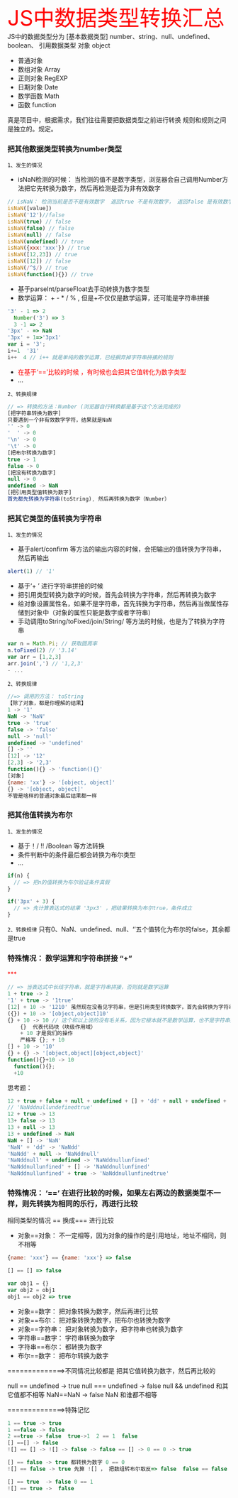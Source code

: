 

<font color="red" size=8>JS中数据类型转换汇总</font>
JS中的数据类型分为
[基本数据类型]
 number、string、null、undefined、boolean、
引用数据类型
对象 object
- 普通对象
- 数组对象 Array
- 正则对象 RegEXP
- 日期对象 Date
- 数学函数 Math
- 函数 function

真是项目中，根据需求，我们往往需要把数据类型之前进行转换  规则和规则之间是独立的。规定。

### 把其他数据类型转换为number类型
`1、发生的情况`
- isNaN检测的时候： 当检测的值不是数字类型，浏览器会自己调用Number方法把它先转换为数字，然后再检测是否为非有效数字
```javascript
// isNaN： 检测当前是否不是有效数字  返回true 不是有效数字， 返回false 是有效数字
isNaN([value])
isNaN('12')//false
isNaN(true) // false
isNaN(false) // false
isNaN(null) // false
isNaN(undefined) // true
isNaN({xxx:'xxx'}) // true
isNaN([12,23]) // true
isNaN([12]) // false
isNaN(/^$/) // true
isNaN(function(){}) // true
```
- 基于parseInt/parseFloat去手动转换为数字类型
- 数学运算： + - * / % , 但是+不仅仅是数学运算，还可能是字符串拼接
```javascript
'3' - 1 => 2
  Number('3') => 3
  3 -1 => 2
'3px' - => NaN
'3px' + 1=>'3px1'
var i = '3';
i+=1  '31'
i++  4 // i++ 就是单纯的数学运算，已经摒弃掉字符串拼接的规则
```
- <font color='red'>在基于‘==’比较的时候 ，有时候也会把其它值转化为数字类型</font>
- ...

`2、转换规律`
```javascript
// => 转换的方法：Number (浏览器自行转换都是基于这个方法完成的)
[把字符串转换为数字]
只要遇到一个非有效数字字符，结果就是NaN
'' -> 0
'  ' -> 0
'\n' -> 0
'\t' -> 0
[把布尔转换为数字]
true -> 1
false -> 0
[把没有转换为数字]
null -> 0
undefined -> NaN
[把引用类型值转换为数字]
首先都先转换为字符串(toString), 然后再转换为数字（Number）
```

### 把其它类型的值转换为字符串
`1、发生的情况`
- 基于alert/confirm 等方法的输出内容的时候，会把输出的值转换为字符串，然后再输出
```javascript
alert(1) // '1'
```
- 基于‘+ ’ 进行字符串拼接的时候
- 把引用类型转换为数字的时候，首先会转换为字符串，然后再转换为数字
- 给对象设置属性名，如果不是字符串，首先转换为字符串，然后再当做属性存储到对象中（对象的属性只能是数字或者字符串）
- 手动调用toString/toFixed/join/String/ 等方法的时候，也是为了转换为字符串
```javascript
var n = Math.Pi; // 获取圆周率 
n.toFixed(2) // '3.14'
var arr = [1,2,3]
arr.join(',') // '1,2,3'
- ...

```
`2、转换规律`
```javascript
//=> 调用的方法： toString
【除了对象，都是你理解的结果】
1 -> '1'
NaN -> 'NaN'
true -> 'true'
false -> 'false'
null -> 'null'
undefined -> 'undefined'
[] -> ''
[12] -> '12'
[2,3] -> '2,3'
function(){} -> 'function(){}'
[对象]
{name: 'xx'} -> '[object, object]'
{} -> '[object, object]'
不管是啥样的普通对象最后结果都一样
```
### 把其他值转换为布尔

`1、发生的情况`
- 基于！/ !! /Boolean 等方法转换
- 条件判断中的条件最后都会转换为布尔类型
- ...

```javascript
if(n) {
  // => 把n的值转换为布尔验证条件真假
}

if('3px' + 3) {
  // => 先计算表达式的结果 '3px3' ，把结果转换为布尔true，条件成立
}
```

`2、转换规律`
只有0、NaN、undefined、null、‘’五个值转化为布尔的false，其余都是true

### 特殊情况： 数学运算和字符串拼接 “+”
<font color='red'>***</font>
```javascript
// => 当表达式中长线字符串，就是字符串拼接，否则就是数学运算
1 + true -> 2
'1' + true -> '1true'
[12] + 10 -> '1210' 虽然现在没看见字符串，但是引用类型转换数字，首先会转换为字符串，所以变为了字符串拼接
({}) + 10 -> '[object,object]10'
{} + 10 -> 10 // 这个和以上说的没有毛关系，因为它根本就不是数学运算，也不是字符串拼接，它是两部分代码
    {}  代表代码块（块级作用域）
    + 10 才是我们的操作
    严格写 {}; + 10
[] + 10 -> '10'
{} + {} -> '[object,object][object,object]'
function(){}+10 -> 10
  function(){};
  +10
```

思考题：
```javascript
12 + true + false + null + undefined + [] + 'dd' + null + undefined + [] + true
// 'NaNddnullundefinedtrue'
12 + true -> 13
13+ false -> 13
13 + null -> 13
13 + undefined -> NaN
NaN + [] -> 'NaN'
'NaN' + 'dd' -> 'NaNdd'
'NaNdd' + null -> 'NaNddnull'
'NaNddnull' + undefined -> 'NaNddnullunfined'
'NaNddnullunfined' + [] -> 'NaNddnullunfined'
'NaNddnullunfined' + true -> 'NaNddnullunfinedtrue'
```
### 特殊情况： ‘==’ 在进行比较的时候，如果左右两边的数据类型不一样，则先转换为相同的乐行，再进行比较

相同类型的情况 == 换成=== 进行比较
- 对象==对象： 不一定相等，因为对象的操作的是引用地址，地址不相同，则不相等
```javascript
{name: 'xxx'} == {name: 'xxx'} => false

[] == [] => false

var obj1 = {}
var obj2 = obj1
obj1 == obj2 => true
```
- 对象==数字： 把对象转换为数字，然后再进行比较
- 对象==布尔： 把对象转换为数字，把布尔也转换为数字
- 对象==字符串： 把对象转换为数字，把字符串也转换为数字
- 字符串==数字： 字符串转换为数字
- 字符串==布尔： 都转换为数字
- 布尔==数字： 把布尔转换为数字

==============>不同情况比较都是 把其它值转换为数字，然后再比较的

null == undefined -> true
null === undefined -> false
null && undefined 和其它值都不相等
NaN==NaN -> false
NaN 和谁都不相等 

==============>特殊记忆

```javascript
1 == true -> true
1 ==false -> false
2 ==true -> false  true->1  2 == 1  false
[] ==[] -> false
![] == [] -> ![] -> false -> false == [] -> 0 == 0 -> true

[] == false -> true 都转换为数字 0 == 0
![] == false -> true 先算 ![] ， 把数组转布尔取反=> false  false == false

[] == true  -> false 0 == 1
![] == true ->  false 
```